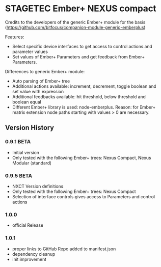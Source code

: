# STAGETEC Ember+ NEXUS compact
Credits to the developers of the generic Ember+ module for the basis (https://github.com/bitfocus/companion-module-generic-emberplus)

 Features:
 * Select specific device interfaces to get access to control actions and parameter values
 * Set values of Ember+ Parameters and get feedback from Ember+ Parameters.
 
 Differences to generic Ember+ module:
 * Auto parsing of Ember+ tree
 * Additional actions available: increment, decrement, toggle boolean and set value with expression
 * Additional feedbacks available: hit threshold, below threshold and boolean equal
 * Different Ember+ library is used: node-emberplus. Reason: for Ember+ matrix extension node paths starting with values > 0 are necessary.
  
## Version History

### 0.9.1 BETA 
 * Initial version
 * Only tested with the following Ember+ trees: Nexus Compact, Nexus Modular (standard)
 
### 0.9.5 BETA 
 * NXCT Version definitions
 * Only tested with the following Ember+ trees: Nexus Compact
 * Selection of interface controls gives access to Parameters and control actions
 
### 1.0.0
 * official Release

### 1.0.1
 * proper links to GitHub Repo added to manifest.json
 * dependency cleanup
 * init improvement
  
